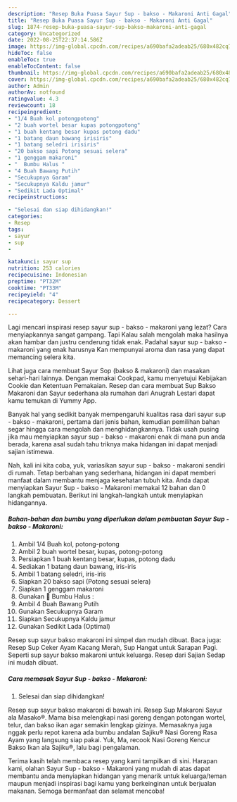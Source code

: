 ```yaml
---
description: "Resep Buka Puasa Sayur Sup - bakso - Makaroni Anti Gagal"
title: "Resep Buka Puasa Sayur Sup - bakso - Makaroni Anti Gagal"
slug: 1874-resep-buka-puasa-sayur-sup-bakso-makaroni-anti-gagal
category: Uncategorized
date: 2022-08-25T22:37:14.586Z
image: https://img-global.cpcdn.com/recipes/a690bafa2adeab25/680x482cq70/sayur-sup-bakso-makaroni-foto-resep-utama.jpg
hideToc: false
enableToc: true
enableTocContent: false
thumbnail: https://img-global.cpcdn.com/recipes/a690bafa2adeab25/680x482cq70/sayur-sup-bakso-makaroni-foto-resep-utama.jpg
cover: https://img-global.cpcdn.com/recipes/a690bafa2adeab25/680x482cq70/sayur-sup-bakso-makaroni-foto-resep-utama.jpg
author: Admin
authorAv: notfound
ratingvalue: 4.3
reviewcount: 18
recipeingredient:
- "1/4 Buah kol potongpotong"
- "2 buah wortel besar kupas potongpotong"
- "1 buah kentang besar kupas potong dadu"
- "1 batang daun bawang irisiris"
- "1 batang seledri irisiris"
- "20 bakso sapi Potong sesuai selera"
- "1 genggam makaroni"
- "  Bumbu Halus "
- "4 Buah Bawang Putih"
- "Secukupnya Garam"
- "Secukupnya Kaldu jamur"
- "Sedikit Lada Optimal"
recipeinstructions:

- "Selesai dan siap dihidangkan!"
categories:
- Resep
tags:
- sayur
- sup
- 

katakunci: sayur sup  
nutrition: 253 calories
recipecuisine: Indonesian
preptime: "PT32M"
cooktime: "PT33M"
recipeyield: "4"
recipecategory: Dessert

---
```



Lagi mencari inspirasi resep sayur sup - bakso - makaroni yang lezat? Cara menyiapkannya sangat gampang. Tapi Kalau salah mengolah maka hasilnya akan hambar dan justru cenderung tidak enak. Padahal sayur sup - bakso - makaroni yang enak harusnya Kan mempunyai aroma dan rasa yang dapat memancing selera kita.


Lihat juga cara membuat Sayur Sop (bakso &amp; makaroni) dan masakan sehari-hari lainnya. Dengan memakai Cookpad, kamu menyetujui Kebijakan Cookie dan Ketentuan Pemakaian. Resep dan cara membuat Sup Bakso Makaroni dan Sayur sederhana ala rumahan dari Anugrah Lestari dapat kamu temukan di Yummy App.

Banyak hal yang sedikit banyak mempengaruhi kualitas rasa dari sayur sup - bakso - makaroni, pertama dari jenis bahan, kemudian pemilihan bahan segar hingga cara mengolah dan menghidangkannya. Tidak usah pusing jika mau menyiapkan sayur sup - bakso - makaroni enak di mana pun anda berada, karena asal sudah tahu triknya maka hidangan ini dapat menjadi sajian istimewa.


Nah, kali ini kita coba, yuk, variasikan sayur sup - bakso - makaroni sendiri di rumah. Tetap berbahan yang sederhana, hidangan ini dapat memberi manfaat dalam membantu menjaga kesehatan tubuh kita. Anda dapat menyiapkan Sayur Sup - bakso - Makaroni memakai 12 bahan dan 0 langkah pembuatan. Berikut ini langkah-langkah untuk menyiapkan hidangannya.

<!--inarticleads1-->

##### Bahan-bahan dan bumbu yang diperlukan dalam pembuatan Sayur Sup - bakso - Makaroni:

1. Ambil 1/4 Buah kol, potong-potong
1. Ambil 2 buah wortel besar, kupas, potong-potong
1. Persiapkan 1 buah kentang besar, kupas, potong dadu
1. Sediakan 1 batang daun bawang, iris-iris
1. Ambil 1 batang seledri, iris-iris
1. Siapkan 20 bakso sapi (Potong sesuai selera)
1. Siapkan 1 genggam makaroni
1. Gunakan  💠 Bumbu Halus :
1. Ambil 4 Buah Bawang Putih
1. Gunakan Secukupnya Garam
1. Siapkan Secukupnya Kaldu jamur
1. Gunakan Sedikit Lada (Optimal)


Resep sup sayur bakso makaroni ini simpel dan mudah dibuat. Baca juga: Resep Sup Ceker Ayam Kacang Merah, Sup Hangat untuk Sarapan Pagi. Seperti sup sayur bakso makaroni untuk keluarga. Resep dari Sajian Sedap ini mudah dibuat. 

<!--inarticleads2-->

##### Cara memasak Sayur Sup - bakso - Makaroni:


1. Selesai dan siap dihidangkan!

Resep sup sayur bakso makaroni di bawah ini. Resep Sup Makaroni Sayur ala Masako®. Mama bisa melengkapi nasi goreng dengan potongan wortel, telur, dan bakso ikan agar semakin lengkap gizinya. Memasaknya juga nggak perlu repot karena ada bumbu andalan Sajiku® Nasi Goreng Rasa Ayam yang langsung siap pakai. Yuk, Ma, recook Nasi Goreng Kencur Bakso Ikan ala Sajiku®, lalu bagi pengalaman. 

Terima kasih telah membaca resep yang kami tampilkan di sini. Harapan kami, olahan Sayur Sup - bakso - Makaroni yang mudah di atas dapat membantu anda menyiapkan hidangan yang menarik untuk keluarga/teman maupun menjadi inspirasi bagi kamu yang berkeinginan untuk berjualan makanan. Semoga bermanfaat dan selamat mencoba!
